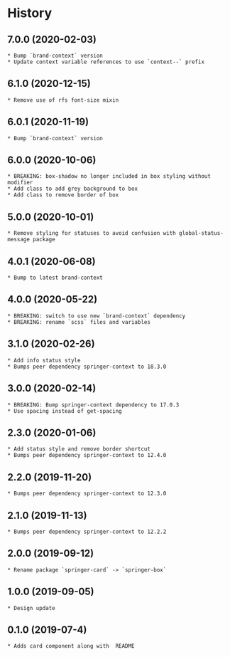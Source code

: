 # History

## 7.0.0 (2020-02-03)
    * Bump `brand-context` version
    * Update context variable references to use `context--` prefix

## 6.1.0 (2020-12-15)
    * Remove use of rfs font-size mixin    
    
## 6.0.1 (2020-11-19)
    * Bump `brand-context` version

## 6.0.0 (2020-10-06)
    * BREAKING: box-shadow no longer included in box styling without modifier
    * Add class to add grey background to box
    * Add class to remove border of box

## 5.0.0 (2020-10-01)
    * Remove styling for statuses to avoid confusion with global-status-message package

## 4.0.1 (2020-06-08)
    * Bump to latest brand-context

## 4.0.0 (2020-05-22)
    * BREAKING: switch to use new `brand-context` dependency
    * BREAKING: rename `scss` files and variables

## 3.1.0 (2020-02-26)
    * Add info status style
    * Bumps peer dependency springer-context to 18.3.0
    
## 3.0.0 (2020-02-14)
	* BREAKING: Bump springer-context dependency to 17.0.3
	* Use spacing instead of get-spacing

## 2.3.0 (2020-01-06)
    * Add status style and remove border shortcut
    * Bumps peer dependency springer-context to 12.4.0
    
## 2.2.0 (2019-11-20)
    * Bumps peer dependency springer-context to 12.3.0
    
## 2.1.0 (2019-11-13)
    * Bumps peer dependency springer-context to 12.2.2
    
## 2.0.0 (2019-09-12)
    * Rename package `springer-card` -> `springer-box`

## 1.0.0 (2019-09-05)
    * Design update

## 0.1.0 (2019-07-4)
    * Adds card component along with  README
